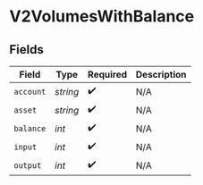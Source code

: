 # V2VolumesWithBalance


## Fields

| Field              | Type               | Required           | Description        |
| ------------------ | ------------------ | ------------------ | ------------------ |
| `account`          | *string*           | :heavy_check_mark: | N/A                |
| `asset`            | *string*           | :heavy_check_mark: | N/A                |
| `balance`          | *int*              | :heavy_check_mark: | N/A                |
| `input`            | *int*              | :heavy_check_mark: | N/A                |
| `output`           | *int*              | :heavy_check_mark: | N/A                |